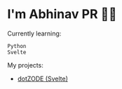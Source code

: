 # I'm Abhinav PR 👋🏼
Currently learning:
```
Python
Svelte 
```
My projects:
- [dotZODE (Svelte)](zode.vercel.app)
